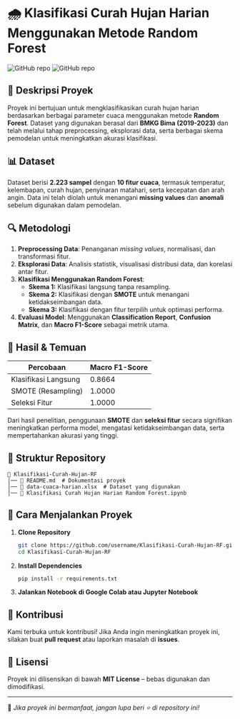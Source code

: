 # 🌧️ Klasifikasi Curah Hujan Harian Menggunakan Metode Random Forest

![GitHub repo](https://img.shields.io/badge/Machine%20Learning-Random%20Forest-blue)
![GitHub repo](https://img.shields.io/badge/Python-Data%20Science-green)

## 📌 Deskripsi Proyek

Proyek ini bertujuan untuk mengklasifikasikan curah hujan harian berdasarkan berbagai parameter cuaca menggunakan metode **Random Forest**. Dataset yang digunakan berasal dari **BMKG Bima (2019-2023)** dan telah melalui tahap preprocessing, eksplorasi data, serta berbagai skema pemodelan untuk meningkatkan akurasi klasifikasi.

## 📊 Dataset

Dataset berisi **2.223 sampel** dengan **10 fitur cuaca**, termasuk temperatur, kelembapan, curah hujan, penyinaran matahari, serta kecepatan dan arah angin. Data ini telah diolah untuk menangani **missing values** dan **anomali** sebelum digunakan dalam pemodelan.

## 🔍 Metodologi

1. **Preprocessing Data**: Penanganan *missing values*, normalisasi, dan transformasi fitur.
2. **Eksplorasi Data**: Analisis statistik, visualisasi distribusi data, dan korelasi antar fitur.
3. **Klasifikasi Menggunakan Random Forest**:
   - **Skema 1:** Klasifikasi langsung tanpa resampling.
   - **Skema 2:** Klasifikasi dengan **SMOTE** untuk menangani ketidakseimbangan data.
   - **Skema 3:** Klasifikasi dengan fitur terpilih untuk optimasi performa.
4. **Evaluasi Model**: Menggunakan **Classification Report**, **Confusion Matrix**, dan **Macro F1-Score** sebagai metrik utama.

## 🚀 Hasil & Temuan

| Percobaan                 | Macro F1-Score |
|---------------------------|---------------|
| Klasifikasi Langsung      | 0.8664        |
| SMOTE (Resampling)        | 1.0000        |
| Seleksi Fitur             | 1.0000        |

Dari hasil penelitian, penggunaan **SMOTE** dan **seleksi fitur** secara signifikan meningkatkan performa model, mengatasi ketidakseimbangan data, serta mempertahankan akurasi yang tinggi.

## 📂 Struktur Repository

```
📂 Klasifikasi-Curah-Hujan-RF
│── 📄 README.md  # Dokumentasi proyek
│── 📄 data-cuaca-harian.xlsx  # Dataset yang digunakan
│── 📄 Klasifikasi Curah Hujan Harian Random Forest.ipynb  
```

## 🔧 Cara Menjalankan Proyek

1. **Clone Repository**
   ```bash
   git clone https://github.com/username/Klasifikasi-Curah-Hujan-RF.git
   cd Klasifikasi-Curah-Hujan-RF
   ```
2. **Install Dependencies**
   ```bash
   pip install -r requirements.txt
   ```
3. **Jalankan Notebook di Google Colab atau Jupyter Notebook**

## 📢 Kontribusi

Kami terbuka untuk kontribusi! Jika Anda ingin meningkatkan proyek ini, silakan buat **pull request** atau laporkan masalah di **issues**.

## 📜 Lisensi

Proyek ini dilisensikan di bawah **MIT License** – bebas digunakan dan dimodifikasi.

---

🌟 *Jika proyek ini bermanfaat, jangan lupa beri ⭐ di repository ini!*

